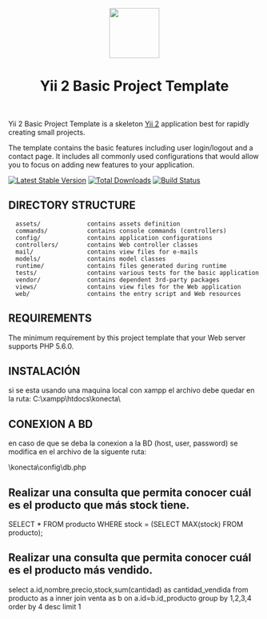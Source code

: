 <p align="center">
    <a href="https://github.com/yiisoft" target="_blank">
        <img src="https://avatars0.githubusercontent.com/u/993323" height="100px">
    </a>
    <h1 align="center">Yii 2 Basic Project Template</h1>
    <br>
</p>

Yii 2 Basic Project Template is a skeleton [Yii 2](http://www.yiiframework.com/) application best for
rapidly creating small projects.

The template contains the basic features including user login/logout and a contact page.
It includes all commonly used configurations that would allow you to focus on adding new
features to your application.

[![Latest Stable Version](https://img.shields.io/packagist/v/yiisoft/yii2-app-basic.svg)](https://packagist.org/packages/yiisoft/yii2-app-basic)
[![Total Downloads](https://img.shields.io/packagist/dt/yiisoft/yii2-app-basic.svg)](https://packagist.org/packages/yiisoft/yii2-app-basic)
[![Build Status](https://travis-ci.com/yiisoft/yii2-app-basic.svg?branch=master)](https://travis-ci.com/yiisoft/yii2-app-basic)

DIRECTORY STRUCTURE
-------------------

      assets/             contains assets definition
      commands/           contains console commands (controllers)
      config/             contains application configurations
      controllers/        contains Web controller classes
      mail/               contains view files for e-mails
      models/             contains model classes
      runtime/            contains files generated during runtime
      tests/              contains various tests for the basic application
      vendor/             contains dependent 3rd-party packages
      views/              contains view files for the Web application
      web/                contains the entry script and Web resources



REQUIREMENTS
------------

The minimum requirement by this project template that your Web server supports PHP 5.6.0.


INSTALACIÓN
------------
si se esta usando una maquina local con xampp el archivo debe quedar en la ruta:
C:\xampp\htdocs\konecta\

CONEXION A BD
------------
en caso de que se deba la conexion a la BD (host, user, password) se modifica en el archivo de la siguente ruta:

\konecta\config\db.php



Realizar una consulta que permita conocer cuál es el producto que más stock tiene.
------------
SELECT * FROM producto WHERE stock = (SELECT MAX(stock) FROM producto);

Realizar una consulta que permita conocer cuál es el producto más vendido.
------------
select a.id,nombre,precio,stock,sum(cantidad) as cantidad_vendida from producto as a 
inner join venta as b on a.id=b.id_producto
group by 1,2,3,4 order by 4 desc limit 1


